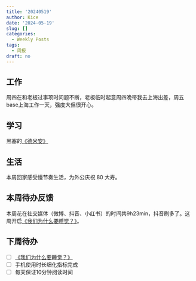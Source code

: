 ```yaml
---
title: '20240519'
author: Kice
date: '2024-05-19'
slug: []
categories:
  - Weekly Posts
tags:
  - 周报
draft: no
---
```


## 工作

周四在和老板过事项时问题不断，老板临时起意周四晚带我去上海出差，周五base上海工作一天，强度大但很开心。

## 学习

黑塞的[《德米安》](https://book.douban.com/subject/35060088/)

## 生活

本周回家感受慢节奏生活，为外公庆祝 80 大寿。

## 本周待办反馈

本周花在社交媒体（微博、抖音、小红书）的时间共9h23min，抖音刷多了。这周开启[《我们为什么要睡觉？》](https://book.douban.com/subject/35332778/)。

## 下周待办

- [ ] [《我们为什么要睡觉？》](https://book.douban.com/subject/35332778/)
- [ ] 手机使用时长细化指标完成
- [ ] 每天保证10分钟阅读时间
